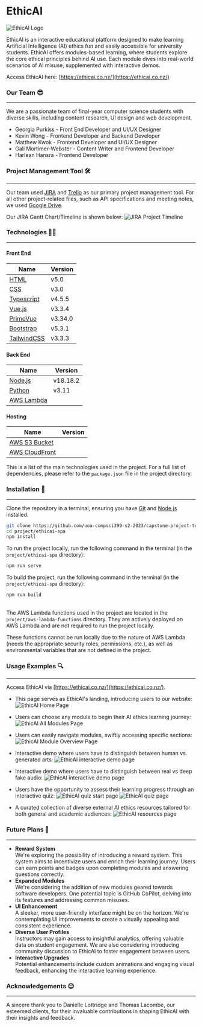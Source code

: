 # EthicAI #

![EthicAI Logo](./markdown/logo_trim.png)

EthicAI is an interactive educational platform designed to make learning Artificial Intelligence (AI) ethics fun and easily accessible for university students. EthicAI offers modules-based learning, where students explore the core ethical principles behind AI use. Each module dives into real-world scenarios of AI misuse, supplemented with interactive demos.

Access EthicAI here: [https://ethicai.co.nz/](https://ethicai.co.nz/)

### Our Team 😎

***
We are a passionate team of final-year computer science students with diverse skills, including content research, UI design and web development.

* Georgia Purkiss - Front End Developer and UI/UX Designer
* Kevin Wong - Frontend Developer and Backend Developer
* Matthew Kwok - Frontend Developer and UI/UX Designer
* Gali Mortimer-Webster - Content Writer and Frontend Developer
* Harlean Hansra - Frontend Developer

### Project Management Tool 🛠️ ###

***
Our team used [JIRA](https://ethicai.atlassian.net/jira/software/projects/EAI/boards/1/timeline?shared=&atlOrigin=eyJpIjoiMmMxMDViYmQ4MGUxNGRlNjgwZjgzNGRiOGIyM2VlNmQiLCJwIjoiaiJ9) and [Trello](https://trello.com/b/Ydes48Ob/cs399) as our primary project management tool. For all other project-related files, such as API specifications and meeting notes, we used [Google Drive](https://drive.google.com).

Our JIRA Gantt Chart/Timeline is shown below:
![JIRA Project Timeline](./markdown/jira-timeline.png)

### Technologies  👨‍💻

***

#### Front End ####

Name | Version
------------- | -------------
[HTML](https://html.spec.whatwg.org/multipage/) | v5.0
[CSS](https://www.w3.org/Style/CSS/) | v3.0
[Typescript](https://www.typescriptlang.org/) | v4.5.5
[Vue.js](https://vuejs.org/) | v3.3.4
[PrimeVue](https://primevue.org/) | v3.34.0
[Bootstrap](https://getbootstrap.com/) | v5.3.1
[TailwindCSS](https://tailwindcss.com/) | v3.3.3

#### Back End ####

Name | Version
------------- | -------------
[Node.js](https://nodejs.org/en) | v18.18.2
[Python](https://www.python.org/) | v3.11
[AWS Lambda](https://aws.amazon.com/lambda/) |

#### Hosting ####

Name | Version
------------- | -------------
[AWS S3 Bucket](https://aws.amazon.com/s3/) |
[AWS CloudFront](https://aws.amazon.com/cloudfront/) |

This is a list of the main technologies used in the project. For a full list of dependencies, please refer to the `package.json` file in the project directory.

### Installation 📖

***
Clone the repository in a terminal, ensuring you have [Git](https://git-scm.com/) and [Node.js](https://nodejs.org/en/) installed.

```bash
git clone https://github.com/uoa-compsci399-s2-2023/capstone-project-team-28
cd project/ethicai-spa
npm install
```

To run the project locally, run the following command in the terminal (in the `project/ethicai-spa` directory):

```bash
npm run serve
```

To build the project, run the following command in the terminal (in the `project/ethicai-spa` directory):

```bash
npm run build
```

\
The AWS Lambda functions used in the project are located in the `project/aws-lambda-functions` directory. They are actively deployed on AWS Lambda and are not required to run the project locally.

These functions cannot be run locally due to the nature of AWS Lambda (needs the appropriate security roles, permissions, etc.), as well as environmental variables that are not defined in the project.

### Usage Examples 🔍

***
Access EthicAI via [https://ethicai.co.nz/](https://ethicai.co.nz/).

* This page serves as EthicAI's landing, introducing users to our website:
![EthicAI Home Page](./markdown/home.png)

* Users can choose any module to begin their AI ethics learning journey:
![EthicAI All Modules Page](./markdown/all-modules.png)

* Users can easily navigate modules, swiftly accessing specific sections:
![EthicAI Module Overview Page](./markdown/module-overview.png)

* Interactive demo where users have to distinguish between human vs. generated arts:
![EthicAI interactive demo page](./markdown/dall-e-demo.png)

* Interactive demo where users have to distinguish between real vs deep fake audio:
![EthicAI interactive demo page](./markdown/deepfakes-demo.png)

* Users have the opportunity to assess their learning progress through an interactive quiz:
![EthicAI quiz start page](./markdown/quiz-start.png)
![EthicAI quiz page](./markdown/quiz-example.png)

* A curated collection of diverse external AI ethics resources tailored for both general and academic audiences:
![EthicAI resources page](./markdown/resources.png)

### Future Plans 🚀

***

* **Reward System**\
We're exploring the possibility of introducing a reward system. This system aims to incentivize users and enrich their learning journey. Users can earn points and badges upon completing modules and answering questions correctly.
* **Expanded Modules**\
We're considering the addition of new modules geared towards software developers. One potential topic is GitHub CoPilot, delving into its features and addressing common misuses.
* **UI Enhancement**\
A sleeker, more user-friendly interface might be on the horizon. We're contemplating UI improvements to create a visually appealing and consistent experience.
* **Diverse User Profiles**\
Instructors may gain access to insightful analytics, offering valuable data on student engagement. We are also considering introducing community discussion to EthicAI to foster engagement between users.
* **Interactive Upgrades**\
Potential enhancements include custom animations and engaging visual feedback, enhancing the interactive learning experience.

### Acknowledgements 😊

***
A sincere thank you to Danielle Lottridge and Thomas Lacombe, our esteemed clients, for their invaluable contributions in shaping EthicAI with their insights and feedback.
